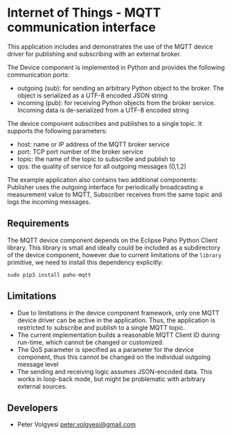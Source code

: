# Internet of Things - MQTT communication interface

This application includes and demonstrates the use of the MQTT device driver for publishing and subscribing with an 
external broker. 

The Device component is implemented in Python and provides the following communication ports:
 - outgoing (sub): for sending an arbitrary Python object to the broker. The object is serialized as a UTF-8 encoded JSON string
 - incoming (pub): for receiving Python objects from the broker service. Incoming data is de-serialized from a UTF-8 encoded string 

The device component subscribes and publishes to a single topic. It supports the following parameters:
 - host: name or IP address of the MQTT broker service
 - port: TCP port number of the broker service
 - topic: the name of the topic to subscribe and publish to
 - qos: the quality of service for all outgoing messages (0,1,2)

The example application also contains two additional components: Publisher uses the outgoing interface for periodically broadcasting a measurement value to MQTT, Subscriber receives from the same topic and logs the incoming messages.

## Requirements

The MQTT device component depends on the Eclipse Paho Python Client library. This library is small and ideally could be included as a subdirectory of the device component, however due to current limitations of the `library` primitive, we need to install this dependency explicitly:

	sudo pip3 install paho-mqtt


## Limitations


 - Due to limitations in the device component framework, only one MQTT device driver can be active in the application. Thus, the application is restricted to subscribe and publish to a single MQTT topic.
 - The current implementation builds a reasonable MQTT Client ID during run-time, which cannot be changed or customized.
 - The QoS parameter is specified as a parameter for the device component, thus this cannot be changed on the individual outgoing message level
 - The sending and receiving logic assumes JSON-encoded data. This works in loop-back mode, but might be problematic with arbitrary external sources.

## Developers

 - Peter Volgyesi <peter.volgyesi@gmail.com>
